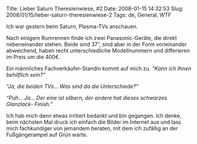 Title: Lieber Saturn Theresienwiese, #2
Date: 2008-01-15 14:32:53
Slug: 2008/01/15/lieber-saturn-theresienwiese-2
Tags: de, General, WTF


Ich war gestern beim Saturn, Plasma-TVs anschauen.

Nach einigem Rumrennen finde ich zwei Panasonic-Geräte, die direkt
nebeneinander stehen. Beide sind 37”, sind aber in der Form voneinander
abweichend, haben recht unterschiedliche Modellnummern und differieren im
Preis um die 400€.

Ein männliches Fachverkäufer-Standin kommt auf mich zu. _“Kann ich Ihnen
behilflich sein?”_

_“Ja, die beiden TVs… Was sind da die Unterschiede?”_

_“Puh… Ja… Der eine ist silbern, der andere hat dieses schwarzes Glanzlack-
Finish.”_

Ich hab mich dann etwas irritiert bedankt und bin gegangen. Ich denke, beim
nächsten Mal druck ich einfach die Bilder im Internet aus und lass mich
fachkundiger von jemandem beraten, mit dem ich zufällig an der Fußgängerampel
auf Grün warte.
